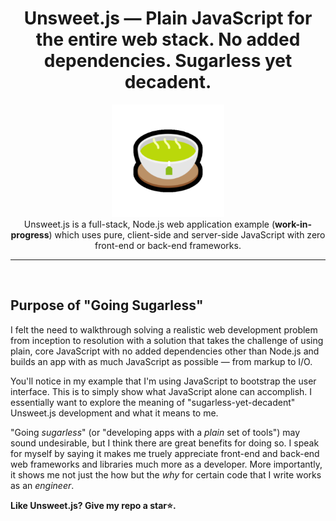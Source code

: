 <h1 align="center">Unsweet.js — Plain JavaScript for the entire web stack. No added dependencies. Sugarless yet decadent. </h1>

<p align="center">
<img src="unsweet-tea.png" alt="unsweet-tea" width="180px" height="180px"/><br>
Unsweet.js is a full-stack, Node.js web application example (<b>work-in-progress</b>) which uses pure, client-side and server-side JavaScript with zero front-end or back-end frameworks.
</p>

<hr>
<br>

## Purpose of "Going Sugarless"
I felt the need to walkthrough solving a realistic web development problem from inception to resolution with a solution that takes the challenge of using plain, core JavaScript with no added dependencies other than Node.js and builds an app with as much JavaScript as possible — from markup to I/O. 

You'll notice in my example that I'm using JavaScript to bootstrap the user interface. This is to simply show what JavaScript alone can accomplish. I essentially want to explore the meaning of "sugarless-yet-decadent" Unsweet.js development and what it means to me.

"Going *sugarless*" (or "developing apps with a *plain* set of tools") may sound undesirable, but I think there are great benefits for doing so. I speak for myself by saying it makes me truely appreciate front-end and back-end web frameworks and libraries much more as a developer. More importantly, it shows me not just the how but the *why* for certain code that I write works as an *engineer*. 

**Like Unsweet.js? Give my repo a star⭐.**

